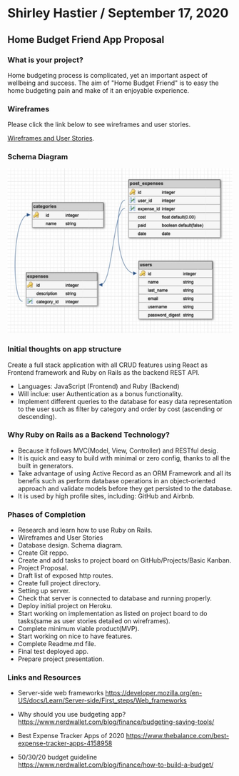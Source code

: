 # Shirley Hastier / September 17, 2020 

## Home Budget Friend App Proposal

### What is your project?

Home budgeting process is complicated, yet an important aspect of wellbeing and success. The aim of "Home Budget Friend" is to easy the home budgeting pain and make of it an enjoyable experience. 

### Wireframes

Please click the link below to see wireframes and user stories.

[Wireframes and User Stories](./Wireframes.md).

### Schema Diagram

![schema-diagram](./assets/schema_diagram.jpg)

### Initial thoughts on app structure

Create a full stack application with all CRUD features using React as Frontend framework and Ruby on Rails as the backend REST API. 
- Languages: JavaScript (Frontend) and Ruby (Backend)
- Will inclue: user Authentication as a bonus functionality.
- Implement different queries to the database for easy data representation to the user such as filter by category and order by cost (ascending or descending).

### Why Ruby on Rails as a Backend Technology?
- Because it follows MVC(Model, View, Controller) and RESTful desig.
- It is quick and easy to build with minimal or zero config, thanks to all the built in generators.
- Take advantage of using Active Record as an ORM Framework and all its benefis such as perform database operations in an object-oriented approach and validate models before they get persisted to the database.
- It is used by high profile sites, including: GitHub and Airbnb.

### Phases of Completion
- Research and learn how to use Ruby on Rails.
- Wireframes and User Stories
- Database design. Schema diagram.
- Create Git reppo.
- Create and add tasks to project board on GitHub/Projects/Basic Kanban.
- Project Proposal.
- Draft list of exposed http routes.
- Create full project directory.
- Setting up server.
- Check that server is connected to database and running properly.
- Deploy initial project on Heroku.
- Start working on implementation as listed on project board to do tasks(same as user stories detailed on wireframes).
- Complete minimum viable product(MVP).
- Start working on nice to have features.
- Complete Readme.md file.
- Final test deployed app.
- Prepare project presentation.  

### Links and Resources

- Server-side web frameworks
https://developer.mozilla.org/en-US/docs/Learn/Server-side/First_steps/Web_frameworks 

- Why should you use budgeting app?
https://www.nerdwallet.com/blog/finance/budgeting-saving-tools/ 

- Best Expense Tracker Apps of 2020
https://www.thebalance.com/best-expense-tracker-apps-4158958

- 50/30/20 budget guideline
https://www.nerdwallet.com/blog/finance/how-to-build-a-budget/